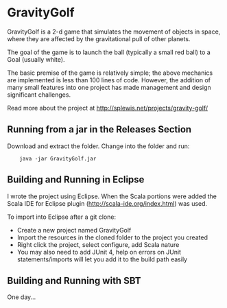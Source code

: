 GravityGolf
======================

GravityGolf is a 2-d game that simulates the movement of objects in space, where they are affected by the gravitational pull of other planets.

The goal of the game is to launch the ball (typically a small red ball) to a Goal (usually white).

The basic premise of the game is relatively simple; the above mechanics are implemented is less than 100 lines of code.
However, the addition of many small features into one project has made management and design significant challenges.

Read more about the project at http://splewis.net/projects/gravity-golf/


Running from a jar in the Releases Section
-----------------------------------------------

Download and extract the folder. Change into the folder and run:

		java -jar GravityGolf.jar



Building and Running in Eclipse
-------------------------------------

I wrote the project using Eclipse. When the Scala portions were added
the Scala IDE for Eclipse plugin (http://scala-ide.org/index.html) was used.

To import into Eclipse after a git clone:

* Create a new project named GravityGolf
* Import the resources in the cloned folder to the project you created
* Right click the project, select configure, add Scala nature
* You may also need to add JUnit 4, help on errors on JUnit statements/imports
  will let you add it to the build path easily


Building and Running with SBT
---------------------------------------
One day...
